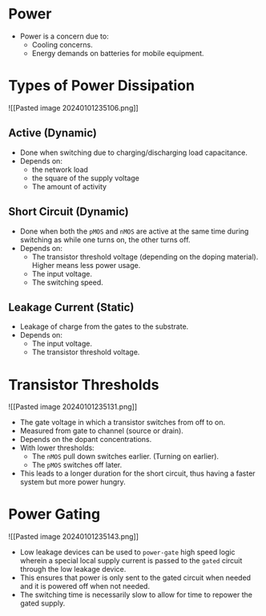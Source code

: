 # Power
* Power is a concern due to:
	* Cooling concerns.
	* Energy demands on batteries for mobile equipment.

# Types of Power Dissipation
![[Pasted image 20240101235106.png]]
## Active (Dynamic)
* Done when switching due to charging/discharging load capacitance. 
* Depends on: 
	* the network load
	* the square of the supply voltage
	* The amount of activity
## Short Circuit (Dynamic)
* Done when both the `pMOS` and `nMOS` are active at the same time during switching as while one turns on, the other turns off.
* Depends on: 
	* The transistor threshold voltage (depending on the doping material). Higher means less power usage. 
	* The input voltage. 
	* The switching speed.
## Leakage Current (Static)
* Leakage of charge from the gates to the substrate. 
* Depends on:
	* The input voltage. 
	* The transistor threshold voltage.

# Transistor Thresholds
![[Pasted image 20240101235131.png]]
* The gate voltage in which a transistor switches from off to on.
* Measured from gate to channel (source or drain).
* Depends on the dopant concentrations.
* With lower thresholds:
	* The `nMOS` pull down switches earlier. (Turning on earlier). 
	* The `pMOS` switches off later.
* This leads to a longer duration for the short circuit, thus having a faster system but more power hungry.

# Power Gating
![[Pasted image 20240101235143.png]]
* Low leakage devices can be used to `power-gate` high speed logic wherein a special local supply current is passed to the `gated` circuit through the low leakage device.
* This ensures that power is only sent to the gated circuit when needed and it is powered off when not needed.
* The switching time is necessarily slow to allow for time to repower the gated supply.